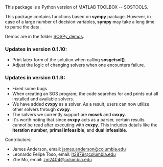This package is a Python version of MATLAB TOOLBOX -- SOSTOOLS. 

This package contains functions based on **sympy** package. However, in case of a large number of decision variables, **sympy** may take a long time to parse the data.

Demos are in the folder [SOSPy_demos](https://github.com/zm2404/SOSPy/tree/main/SOSPy_demos/Sympy_demos).

### Updates in version 0.1.10:
- Print latex form of the solution when calling **sosgetsol()**.
- Adjust the logic of changing solvers when one encounters failure.

### Updates in version 0.1.9:

- Fixed some bugs
- When creating an SOS program, the code searches for and prints out all installed and available solvers.
- We have added **cvxpy** as a solver. As a result, users can now utilize other solvers through **cvxpy**.
- The solvers we currently support are **mosek** and **cvxpy**.
- It's worth noting that since **cvxpy** acts as a parser, certain results cannot be read after executing with **cvxpy**.
This includes details like the **iteration number**, **primal infeasible**, and **dual infeasible**.



Contributors: 
- James Anderson, email: james.anderson@columbia.edu
- Leonardo Felipe Toso, email: lt2879@columbia.edu
- Zhe Mo, email: zm2404@columbia.edu
